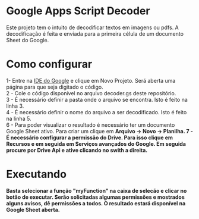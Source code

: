 # Google Apps Script Decoder
Este projeto tem o intuito de decodificar textos em imagens ou pdfs. A decodificação é feita e enviada para a primeira célula de um documento Sheet do Google.<br>

# Como configurar
1- Entre na [IDE do Google](http://script.google.com) e clique em Novo Projeto. Será aberta uma página para que seja digitado o código.<br>
2 - Cole o código disponível no arquivo decoder.gs deste repositório.<br>
3 - É necessário definir a pasta onde o arquivo se encontra. Isto é feito na linha 3.<br>
4 - É necessário definir o nome do arquivo a ser decodificado. Isto é feito na linha 5.<br>
6 - Para poder visualizar o resultado é necessário ter um documento Google Sheet ativo. Para criar um clique em <b>Arquivo -> Novo -> Planilha<b>. 
7 - É necessário configurar a permissão do Drive. Para isso clique em <b>Recursos</b> e em seguida em <b>Serviços avançados do Google</b>. Em seguida procure por <b>Drive Api</b> e ative clicando no swith a direita.

# Executando
Basta selecionar a função "myFunction" na caixa de selecão e clicar no botão de executar. Serão solicitadas algumas permissões e mostrados alguns avisos, dê permissões a todos. O resultado estará disponível na Google Sheet aberta.